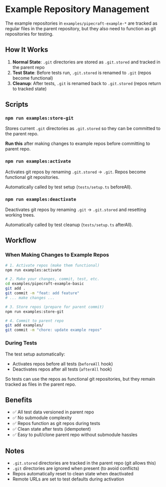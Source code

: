 # Example Repository Management

The example repositories in `examples/pipecraft-example-*` are tracked as regular files in the parent repository, but they also need to function as git repositories for testing.

## How It Works

1. **Normal State**: `.git` directories are stored as `.git.stored` and tracked in the parent repo
2. **Test State**: Before tests run, `.git.stored` is renamed to `.git` (repos become functional)
3. **Cleanup**: After tests, `.git` is renamed back to `.git.stored` (repos return to tracked state)

## Scripts

### `npm run examples:store-git`
Stores current `.git` directories as `.git.stored` so they can be committed to the parent repo.

**Run this** after making changes to example repos before committing to parent repo.

### `npm run examples:activate`
Activates git repos by renaming `.git.stored` → `.git`. Repos become functional git repositories.

Automatically called by test setup (`tests/setup.ts` beforeAll).

### `npm run examples:deactivate`
Deactivates git repos by renaming `.git` → `.git.stored` and resetting working trees.

Automatically called by test cleanup (`tests/setup.ts` afterAll).

## Workflow

### When Making Changes to Example Repos

```bash
# 1. Activate repos (make them functional)
npm run examples:activate

# 2. Make your changes, commit, test, etc.
cd examples/pipecraft-example-basic
git add .
git commit -m "feat: add feature"
# ... make changes ...

# 3. Store repos (prepare for parent commit)
npm run examples:store-git

# 4. Commit to parent repo
git add examples/
git commit -m "chore: update example repos"
```

### During Tests

The test setup automatically:
- Activates repos before all tests (`beforeAll` hook)
- Deactivates repos after all tests (`afterAll` hook)

So tests can use the repos as functional git repositories, but they remain tracked as files in the parent repo.

## Benefits

- ✅ All test data versioned in parent repo
- ✅ No submodule complexity
- ✅ Repos function as git repos during tests
- ✅ Clean state after tests (idempotent)
- ✅ Easy to pull/clone parent repo without submodule hassles

## Notes

- `.git.stored` directories are tracked in the parent repo (git allows this)
- `.git` directories are ignored when present (to avoid conflicts)
- Repos automatically reset to clean state when deactivated
- Remote URLs are set to test defaults during activation

